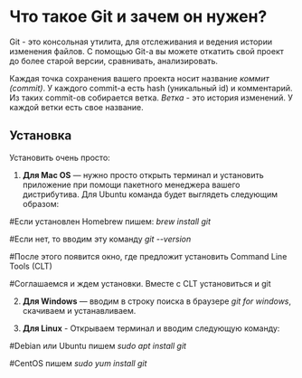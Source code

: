 # **Что такое Git и зачем он нужен?**

Git - это консольная утилита, для отслеживания и ведения истории изменения файлов.
С помощью Git-a вы можете откатить свой проект до более старой версии, сравнивать, анализировать.

Каждая точка сохранения вашего проекта носит название *коммит (commit)*. У каждого commit-a есть hash (уникальный id) и комментарий. Из таких commit-ов собирается ветка. *Ветка* - это история изменений. У каждой ветки есть свое название.

## **Установка** ##

Установить очень просто:
1. **Для Mac OS** — нужно просто открыть терминал и установить приложение при помощи пакетного менеджера вашего дистрибутива. Для Ubuntu команда будет выглядеть следующим образом:

#Если установлен Homebrew пишем:
*brew install git*

#Если нет, то вводим эту команду 
*git --version*

#После этого появится окно, где предложит установить Command Line Tools (CLT)

#Соглашаемся и ждем установки. Вместе с CLT установиться и git

2. **Для Windows** — вводим в строку поиска в браузере *git for windows*, скачиваем и устанавливаем.

3. **Для Linux** - Открываем терминал и вводим следующую команду:

#Debian или Ubuntu пишем 
*sudo apt install git*

#CentOS пишем 
*sudo yum install git*






